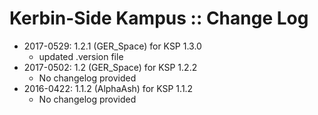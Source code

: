 # Kerbin-Side Kampus :: Change Log

* 2017-0529: 1.2.1 (GER_Space) for KSP 1.3.0
	+ updated .version file
* 2017-0502: 1.2 (GER_Space) for KSP 1.2.2
	+ No changelog provided
* 2016-0422: 1.1.2 (AlphaAsh) for KSP 1.1.2
	+ No changelog provided
